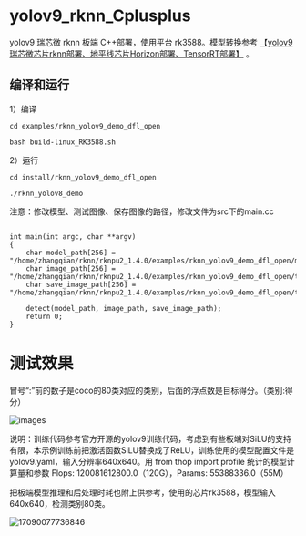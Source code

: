 # yolov9_rknn_Cplusplus

yolov9 瑞芯微 rknn 板端 C++部署，使用平台 rk3588。模型转换参考 [【yolov9 瑞芯微芯片rknn部署、地平线芯片Horizon部署、TensorRT部署】](https://blog.csdn.net/zhangqian_1/article/details/136321979)  。

## 编译和运行

1）编译

```
cd examples/rknn_yolov9_demo_dfl_open

bash build-linux_RK3588.sh

```

2）运行

```
cd install/rknn_yolov9_demo_dfl_open

./rknn_yolov8_demo

```

注意：修改模型、测试图像、保存图像的路径，修改文件为src下的main.cc

```

int main(int argc, char **argv)
{
    char model_path[256] = "/home/zhangqian/rknn/rknpu2_1.4.0/examples/rknn_yolov9_demo_dfl_open/model/RK3588/yolov9_relu_80class_zq.rknn";
    char image_path[256] = "/home/zhangqian/rknn/rknpu2_1.4.0/examples/rknn_yolov9_demo_dfl_open/test.jpg";
    char save_image_path[256] = "/home/zhangqian/rknn/rknpu2_1.4.0/examples/rknn_yolov9_demo_dfl_open/test_result.jpg";

    detect(model_path, image_path, save_image_path);
    return 0;
}
```


# 测试效果


冒号“:”前的数子是coco的80类对应的类别，后面的浮点数是目标得分。（类别:得分）

![images](https://github.com/cqu20160901/yolov9_rknn_Cplusplus/blob/main/examples/rknn_yolov9_demo_dfl_open/test_result.jpg)


说明：训练代码参考官方开源的yolov9训练代码，考虑到有些板端对SiLU的支持有限，本示例训练前把激活函数SiLU替换成了ReLU，训练使用的模型配置文件是yolov9.yaml，输入分辨率640x640。用 from thop import profile 统计的模型计算量和参数 Flops: 120081612800.0（120G），Params: 55388336.0（55M）

把板端模型推理和后处理时耗也附上供参考，使用的芯片rk3588，模型输入640x640，检测类别80类。

![17090077736846](https://github.com/cqu20160901/yolov9_rknn_Cplusplus/assets/22290931/8f55cb09-b02b-40cf-876b-ed1f1a78d3a5)


